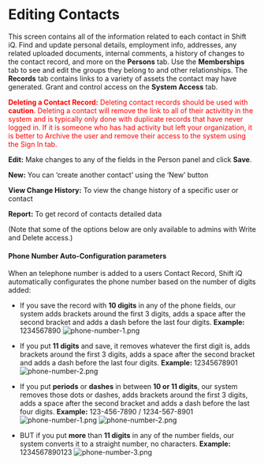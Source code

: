 # Editing Contacts

This screen contains all of the information related to each contact in Shift iQ. Find and update personal details, employment info, addresses, any related uploaded documents, internal comments, a history of changes to the contact record, and more on the **Persons** tab. Use the **Memberships** tab to see and edit the groups they belong to and other relationships. The **Records** tab contains links to a variety of assets the contact may have generated. Grant and control access on the **System Access** tab.

<span style="color:red">**Deleting a Contact Record:** Deleting contact records should be used with **caution**. Deleting a contact will remove the link to all of their activitity in the system and is typically only done with duplicate records that have never logged in. If it is someone who has had activity but left your organization, it is better to Archive the user and remove their access to the system using the Sign In tab.</span>

**Edit:** Make changes to any of the fields in the Person panel and click **Save**. 

**New:** You can ‘create another contact’ using the ‘New’ button
 
**View Change History:** To view the change history of a specific user or contact

**Report:** To get record of contacts detailed data

(Note that some of the options below are only available to admins with Write and Delete access.)
<br>

#### Phone Number Auto-Configuration parameters

When an telephone number is added to a users Contact Record, Shift iQ automatically configurates the phone number based on the number of digits added: 

* If you save the record with **10 digits** in any of the phone fields, our system adds brackets around the first 3 digits, adds a space after the second bracket and adds a dash before the last four digits. 
**Example:**  1234567890
![phone-number-1.png](https://e02.insite.com/files/web/a53ae6fb-9834-4fd4-960b-b09300e40d6f/phone-number-1.png)

* If you put **11 digits** and save, it removes whatever the first digit is, adds brackets around the first 3 digits, adds a space after the second bracket and adds a dash before the last four digits. 
**Example:** 12345678901
![phone-number-2.png](https://e02.insite.com/files/web/a53ae6fb-9834-4fd4-960b-b09300e40d6f/phone-number-2.png)

* If you put **periods** or **dashes** in between **10 or 11 digits**, our system removes those dots or dashes, adds brackets around the first 3 digits, adds a space after the second bracket and adds a dash before the last four digits. 
**Example:** 123-456-7890 / 1234-567-8901
![phone-number-1.png](https://e02.insite.com/files/web/a53ae6fb-9834-4fd4-960b-b09300e40d6f/phone-number-1.png) ![phone-number-2.png](https://e02.insite.com/files/web/a53ae6fb-9834-4fd4-960b-b09300e40d6f/phone-number-2.png)

* BUT if you put **more** than **11 digits** in any of the number fields, our system converts it to a straight number, no characters.
**Example:**  1234567890123
![phone-number-3.png](https://e02.insite.com/files/web/a53ae6fb-9834-4fd4-960b-b09300e40d6f/phone-number-3.png)
